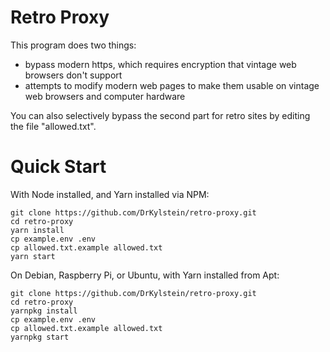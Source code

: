 # Retro Proxy

This program does two things:

* bypass modern https, which requires encryption that vintage web browsers don't support
* attempts to modify modern web pages to make them usable on vintage web browsers and computer hardware

You can also selectively bypass the second part for retro sites by editing the file "allowed.txt".

# Quick Start

With Node installed, and Yarn installed via NPM:

```
git clone https://github.com/DrKylstein/retro-proxy.git
cd retro-proxy
yarn install
cp example.env .env
cp allowed.txt.example allowed.txt
yarn start
```

On Debian, Raspberry Pi, or Ubuntu, with Yarn installed from Apt:

```
git clone https://github.com/DrKylstein/retro-proxy.git
cd retro-proxy
yarnpkg install
cp example.env .env
cp allowed.txt.example allowed.txt
yarnpkg start
```
